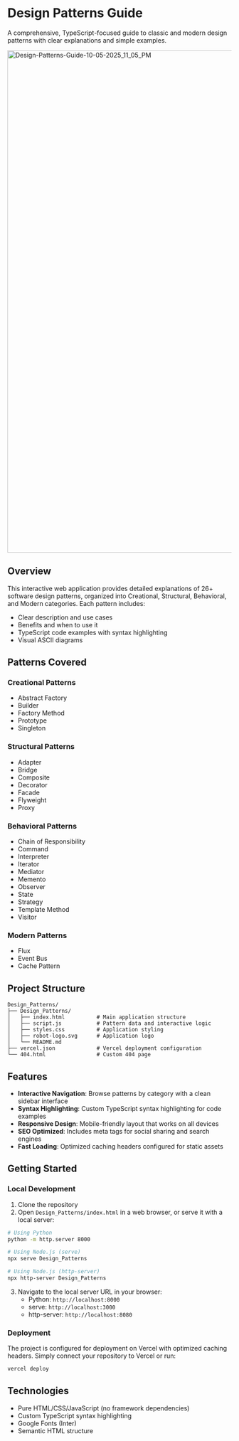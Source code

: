 # Design Patterns Guide

A comprehensive, TypeScript-focused guide to classic and modern design patterns with clear explanations and simple examples.

<img width="2549" height="1130" alt="Design-Patterns-Guide-10-05-2025_11_05_PM" src="https://github.com/user-attachments/assets/1e82363e-3a8a-46b0-9354-b15952686765" />

## Overview

This interactive web application provides detailed explanations of 26+ software design patterns, organized into Creational, Structural, Behavioral, and Modern categories. Each pattern includes:

- Clear description and use cases
- Benefits and when to use it
- TypeScript code examples with syntax highlighting
- Visual ASCII diagrams

## Patterns Covered

### Creational Patterns
- Abstract Factory
- Builder
- Factory Method
- Prototype
- Singleton

### Structural Patterns
- Adapter
- Bridge
- Composite
- Decorator
- Facade
- Flyweight
- Proxy

### Behavioral Patterns
- Chain of Responsibility
- Command
- Interpreter
- Iterator
- Mediator
- Memento
- Observer
- State
- Strategy
- Template Method
- Visitor

### Modern Patterns
- Flux
- Event Bus
- Cache Pattern

## Project Structure

```
Design_Patterns/
├── Design_Patterns/
│   ├── index.html          # Main application structure
│   ├── script.js           # Pattern data and interactive logic
│   ├── styles.css          # Application styling
│   ├── robot-logo.svg      # Application logo
│   └── README.md
├── vercel.json             # Vercel deployment configuration
└── 404.html                # Custom 404 page
```

## Features

- **Interactive Navigation**: Browse patterns by category with a clean sidebar interface
- **Syntax Highlighting**: Custom TypeScript syntax highlighting for code examples
- **Responsive Design**: Mobile-friendly layout that works on all devices
- **SEO Optimized**: Includes meta tags for social sharing and search engines
- **Fast Loading**: Optimized caching headers configured for static assets

## Getting Started

### Local Development

1. Clone the repository
2. Open `Design_Patterns/index.html` in a web browser, or serve it with a local server:

```bash
# Using Python
python -m http.server 8000

# Using Node.js (serve)
npx serve Design_Patterns

# Using Node.js (http-server)
npx http-server Design_Patterns
```

3. Navigate to the local server URL in your browser:
   - Python: `http://localhost:8000`
   - serve: `http://localhost:3000`
   - http-server: `http://localhost:8080`

### Deployment

The project is configured for deployment on Vercel with optimized caching headers. Simply connect your repository to Vercel or run:

```bash
vercel deploy
```

## Technologies

- Pure HTML/CSS/JavaScript (no framework dependencies)
- Custom TypeScript syntax highlighting
- Google Fonts (Inter)
- Semantic HTML structure